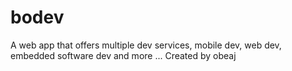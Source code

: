 # bodev
A web app that offers multiple dev services, mobile dev, web dev, embedded software dev and more ... Created by obeaj
